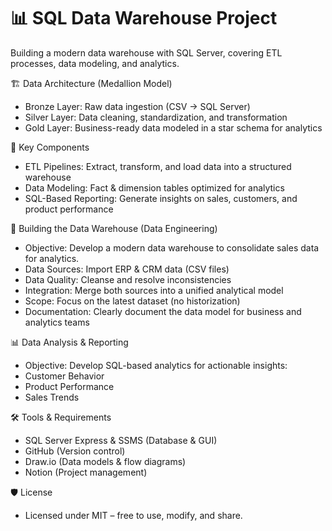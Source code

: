 # 📊 SQL Data Warehouse Project
Building a modern data warehouse with SQL Server, covering ETL processes, data modeling, and analytics.

🏗️ Data Architecture (Medallion Model)
- Bronze Layer: Raw data ingestion (CSV → SQL Server)
- Silver Layer: Data cleaning, standardization, and transformation
- Gold Layer: Business-ready data modeled in a star schema for analytics

🔑 Key Components
- ETL Pipelines: Extract, transform, and load data into a structured warehouse
- Data Modeling: Fact & dimension tables optimized for analytics
- SQL-Based Reporting: Generate insights on sales, customers, and product performance

🏢 Building the Data Warehouse (Data Engineering)
- Objective: Develop a modern data warehouse to consolidate sales data for analytics.
- Data Sources: Import ERP & CRM data (CSV files)
- Data Quality: Cleanse and resolve inconsistencies
- Integration: Merge both sources into a unified analytical model
- Scope: Focus on the latest dataset (no historization)
- Documentation: Clearly document the data model for business and analytics teams
  
📊 Data Analysis & Reporting
- Objective: Develop SQL-based analytics for actionable insights:
- Customer Behavior
- Product Performance
- Sales Trends
  
🛠️ Tools & Requirements
- SQL Server Express & SSMS (Database & GUI)
- GitHub (Version control)
- Draw.io (Data models & flow diagrams)
- Notion (Project management)

🛡️ License
- Licensed under MIT – free to use, modify, and share.
